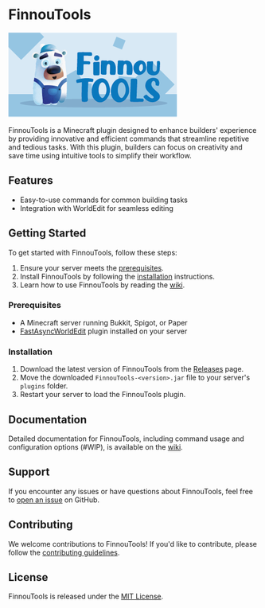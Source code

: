 # FinnouTools

![FinnouTools Logo](https://github.com/yannicksuc/FinnouTools/blob/main/finnoutools-logo.png)

FinnouTools is a Minecraft plugin designed to enhance builders' experience by providing innovative and efficient commands that streamline repetitive and tedious tasks. With this plugin, builders can focus on creativity and save time using intuitive tools to simplify their workflow.

## Features

- Easy-to-use commands for common building tasks
- Integration with WorldEdit for seamless editing

## Getting Started

To get started with FinnouTools, follow these steps:

1. Ensure your server meets the [prerequisites](#prerequisites).
2. Install FinnouTools by following the [installation](#installation) instructions.
3. Learn how to use FinnouTools by reading the [wiki](https://github.com/yannicksuc/FinnouTools/wiki).

### Prerequisites

- A Minecraft server running Bukkit, Spigot, or Paper
- [FastAsyncWorldEdit](https://github.com/IntellectualSites/FastAsyncWorldEdit) plugin installed on your server

### Installation

1. Download the latest version of FinnouTools from the [Releases](https://github.com/yannicksuc/FinnouTools/releases) page.
2. Move the downloaded `FinnouTools-<version>.jar` file to your server's `plugins` folder.
3. Restart your server to load the FinnouTools plugin.

## Documentation

Detailed documentation for FinnouTools, including command usage and configuration options (#WIP), is available on the [wiki](https://github.com/yannicksuc/FinnouTools/wiki).

## Support

If you encounter any issues or have questions about FinnouTools, feel free to [open an issue](https://github.com/yannicksuc/FinnouTools/issues) on GitHub.

## Contributing

We welcome contributions to FinnouTools! If you'd like to contribute, please follow the [contributing guidelines](CONTRIBUTING.md).

## License

FinnouTools is released under the [MIT License](LICENSE).
